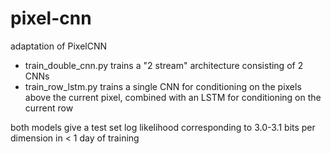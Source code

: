 # pixel-cnn
adaptation of PixelCNN

- train_double_cnn.py trains a "2 stream" architecture consisting of 2 CNNs
- train_row_lstm.py trains a single CNN for conditioning on the pixels above the current pixel, combined with an LSTM for conditioning on the current row

both models give a test set log likelihood corresponding to 3.0-3.1 bits per dimension in < 1 day of training

